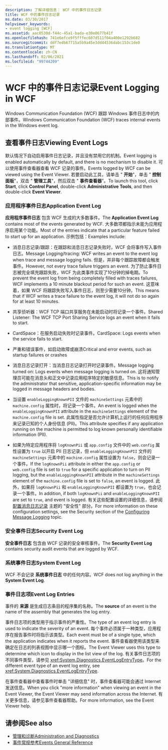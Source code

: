 ```yaml
---
description: 了解详细信息： WCF 中的事件日志记录
title: WCF 中的事件日志记录
ms.date: 03/30/2017
helpviewer_keywords:
- event logging [WCF]
ms.assetid: aac0530d-f44c-45a1-bada-e30e0677b41f
ms.openlocfilehash: 741e6efce9f5fffec607d511f04a400e1292b682
ms.sourcegitcommit: ddf7edb67715a5b9a45e3dd44536dabc153c1de0
ms.translationtype: MT
ms.contentlocale: zh-CN
ms.lasthandoff: 02/06/2021
ms.locfileid: "99744209"
---
```

# <a name="event-logging-in-wcf"></a><span data-ttu-id="19a63-103">WCF 中的事件日志记录</span><span class="sxs-lookup"><span data-stu-id="19a63-103">Event Logging in WCF</span></span>

<span data-ttu-id="19a63-104">Windows Communication Foundation (WCF) 跟踪 Windows 事件日志中的内部事件。</span><span class="sxs-lookup"><span data-stu-id="19a63-104">Windows Communication Foundation (WCF) traces internal events in the Windows event log.</span></span>  
  
## <a name="viewing-event-logs"></a><span data-ttu-id="19a63-105">查看事件日志</span><span class="sxs-lookup"><span data-stu-id="19a63-105">Viewing Event Logs</span></span>  

 <span data-ttu-id="19a63-106">默认情况下自动启用事件日志记录，并且没有禁用它的机制。</span><span class="sxs-lookup"><span data-stu-id="19a63-106">Event logging is enabled automatically by default, and there is no mechanism to disable it.</span></span> <span data-ttu-id="19a63-107">可以使用事件查看器查看 WCF 记录的事件。</span><span class="sxs-lookup"><span data-stu-id="19a63-107">Events logged by WCF can be viewed using the Event Viewer.</span></span> <span data-ttu-id="19a63-108">若要启动此工具，请单击 " **开始**"，单击 " **控制面板**"，双击 " **管理工具**"，然后双击 " **事件查看器**"。</span><span class="sxs-lookup"><span data-stu-id="19a63-108">To launch this tool, click **Start**, click **Control Panel**, double-click **Administrative Tools**, and then double-click **Event Viewer**.</span></span>  
  
### <a name="application-event-log"></a><span data-ttu-id="19a63-109">应用程序事件日志</span><span class="sxs-lookup"><span data-stu-id="19a63-109">Application Event Log</span></span>  

 <span data-ttu-id="19a63-110">**应用程序事件日志** 包含 WCF 生成的大多数事件。</span><span class="sxs-lookup"><span data-stu-id="19a63-110">The **Application Event Log** contains most of the events generated by WCF.</span></span> <span data-ttu-id="19a63-111">大多数项都指示未能为应用程序启用某个功能。</span><span class="sxs-lookup"><span data-stu-id="19a63-111">Most of the entries indicate that a particular feature failed to start up for an application.</span></span> <span data-ttu-id="19a63-112">示例包括：</span><span class="sxs-lookup"><span data-stu-id="19a63-112">Examples include:</span></span>  
  
- <span data-ttu-id="19a63-113">消息日志记录/跟踪：在跟踪和消息日志记录失败时，WCF 会将事件写入事件日志。</span><span class="sxs-lookup"><span data-stu-id="19a63-113">Message Logging/tracing: WCF writes an event to the event log when trace and message logging fails.</span></span> <span data-ttu-id="19a63-114">但是，并非每个跟踪故障都会触发事件。</span><span class="sxs-lookup"><span data-stu-id="19a63-114">However, not every trace failure triggers an event.</span></span> <span data-ttu-id="19a63-115">为了防止事件日志被完全填充跟踪失败，WCF 为此类事件实现了10分钟的掉电期。</span><span class="sxs-lookup"><span data-stu-id="19a63-115">To prevent the event log from being completely filled with traces failures, WCF implements a 10 minute blackout period for such an event.</span></span> <span data-ttu-id="19a63-116">这意味着，如果 WCF 将跟踪失败写入事件日志，则至少需要10分钟。</span><span class="sxs-lookup"><span data-stu-id="19a63-116">This means that if WCF writes a trace failure to the event log, it will not do so again for at least 10 minutes.</span></span>  
  
- <span data-ttu-id="19a63-117">共享侦听器：WCF TCP 端口共享服务在未能启动时将记录一个事件。</span><span class="sxs-lookup"><span data-stu-id="19a63-117">Shared Listener: The WCF TCP Port Sharing Service logs an event when it fails to start.</span></span>  
  
- <span data-ttu-id="19a63-118">CardSpace：在服务启动失败时记录事件。</span><span class="sxs-lookup"><span data-stu-id="19a63-118">CardSpace: Logs events when the service fails to start.</span></span>  
  
- <span data-ttu-id="19a63-119">严重和错误事件，如启动故障或崩溃</span><span class="sxs-lookup"><span data-stu-id="19a63-119">Critical and error events, such as startup failures or crashes</span></span>  
  
- <span data-ttu-id="19a63-120">消息日志记录打开：当消息日志记录打开时记录事件。</span><span class="sxs-lookup"><span data-stu-id="19a63-120">Message logging turned on: Logs events when message logging is turned on.</span></span> <span data-ttu-id="19a63-121">这将通知管理员可能在消息头和正文中记录应用程序特定的敏感信息。</span><span class="sxs-lookup"><span data-stu-id="19a63-121">This is to notify the administrator that sensitive, application-specific information may be logged in message headers and bodies.</span></span>  
  
- <span data-ttu-id="19a63-122">当设置 `enableLoggingKnownPII` 文件的 `machineSettings` 元素中的 `machine.config` 属性时，将记录一个事件。</span><span class="sxs-lookup"><span data-stu-id="19a63-122">An event is logged when the `enableLoggingKnownPII` attribute in the `machineSettings` element of the `machine.config` file is set.</span></span> <span data-ttu-id="19a63-123">此属性指定是否允许计算机上运行的任何应用程序来记录已知的个人身份信息 (PII)。</span><span class="sxs-lookup"><span data-stu-id="19a63-123">This attribute specifies if any application running on the machine is permitted to log known personally identifiable information (PII).</span></span>  
  
- <span data-ttu-id="19a63-124">如果为特定应用程序将 `logKnownPii` 或 `app.config` 文件中的 `web.config` 属性设置为 `true` 以开启 PII 日志记录，但 `enableLoggingKnownPII` 文件的 `machineSettings` 元素中的 `machine.config` 属性设置为 `false`，则会记录一个事件。</span><span class="sxs-lookup"><span data-stu-id="19a63-124">If the `logKnownPii` attribute in either the `app.config` or `web.config` file is set to `true` for a specific application to turn on PII logging, but the `enableLoggingKnownPII` attribute in the `machineSettings` element of the `machine.config` file is set to `false`, an event is logged.</span></span> <span data-ttu-id="19a63-125">此外，如果将 `logKnownPii` 和 `enableLoggingKnownPII` 都设置为 `true`，也会记录一个事件。</span><span class="sxs-lookup"><span data-stu-id="19a63-125">In addition, if both `logKnownPii` and `enableLoggingKnownPII` are set to `true`, and event is logged.</span></span> <span data-ttu-id="19a63-126">有关这些配置设置的详细信息，请参阅 [配置消息日志记录](../configuring-message-logging.md) 主题的 "安全性" 部分。</span><span class="sxs-lookup"><span data-stu-id="19a63-126">For more information on these configuration settings, see the Security section of the [Configuring Message Logging](../configuring-message-logging.md) topic.</span></span>  
  
### <a name="security-event-log"></a><span data-ttu-id="19a63-127">安全事件日志</span><span class="sxs-lookup"><span data-stu-id="19a63-127">Security Event Log</span></span>  

 <span data-ttu-id="19a63-128">**安全事件日志** 包含由 WCF 记录的安全审核事件。</span><span class="sxs-lookup"><span data-stu-id="19a63-128">The **Security Event Log** contains security audit events that are logged by WCF.</span></span>  
  
### <a name="system-event-log"></a><span data-ttu-id="19a63-129">系统事件日志</span><span class="sxs-lookup"><span data-stu-id="19a63-129">System Event Log</span></span>  

 <span data-ttu-id="19a63-130">WCF 不会记录 **系统事件日志** 中的任何内容。</span><span class="sxs-lookup"><span data-stu-id="19a63-130">WCF does not log anything in the **System Event Log**.</span></span>  
  
### <a name="event-log-entries"></a><span data-ttu-id="19a63-131">事件日志项</span><span class="sxs-lookup"><span data-stu-id="19a63-131">Event Log Entries</span></span>  

 <span data-ttu-id="19a63-132">事件的 **来源** 是生成日志条目的程序集的名称。</span><span class="sxs-lookup"><span data-stu-id="19a63-132">The **source** of an event is the name of the assembly that generates the log entry.</span></span>  
  
 <span data-ttu-id="19a63-133">事件日志项的类型用于指示事件的严重性。</span><span class="sxs-lookup"><span data-stu-id="19a63-133">The type of an event log entry is used to indicate the severity of an event.</span></span> <span data-ttu-id="19a63-134">每个事件必须属于一种类型，应用程序在报告事件时将指示该类型。</span><span class="sxs-lookup"><span data-stu-id="19a63-134">Each event must be of a single type, which the application indicates when it reports the event.</span></span> <span data-ttu-id="19a63-135">事件查看器使用该类型来确定在日志的列表视图中显示哪一个图标。</span><span class="sxs-lookup"><span data-stu-id="19a63-135">The Event Viewer uses this type to determine which icon to display in the list view of the log.</span></span> <span data-ttu-id="19a63-136">有关事件日志项的不同事件类型，请参见 <xref:System.Diagnostics.EventLogEntryType>。</span><span class="sxs-lookup"><span data-stu-id="19a63-136">For the different event type of an event log entry, see <xref:System.Diagnostics.EventLogEntryType>.</span></span>  
  
 <span data-ttu-id="19a63-137">在事件查看器中查看事件时单击 "详细信息" 时，事件查看器可能会通过 Internet 发送信息。</span><span class="sxs-lookup"><span data-stu-id="19a63-137">When you click "more information" when viewing an event in the Event Viewer, the Event Viewer may send information across the Internet.</span></span> <span data-ttu-id="19a63-138">有关更多信息，请参见事件查看器帮助。</span><span class="sxs-lookup"><span data-stu-id="19a63-138">For more information, see the Event Viewer help.</span></span>  
  
## <a name="see-also"></a><span data-ttu-id="19a63-139">请参阅</span><span class="sxs-lookup"><span data-stu-id="19a63-139">See also</span></span>

- [<span data-ttu-id="19a63-140">管理和诊断</span><span class="sxs-lookup"><span data-stu-id="19a63-140">Administration and Diagnostics</span></span>](../index.md)
- [<span data-ttu-id="19a63-141">事件常规参考</span><span class="sxs-lookup"><span data-stu-id="19a63-141">Events General Reference</span></span>](events-general-reference.md)

